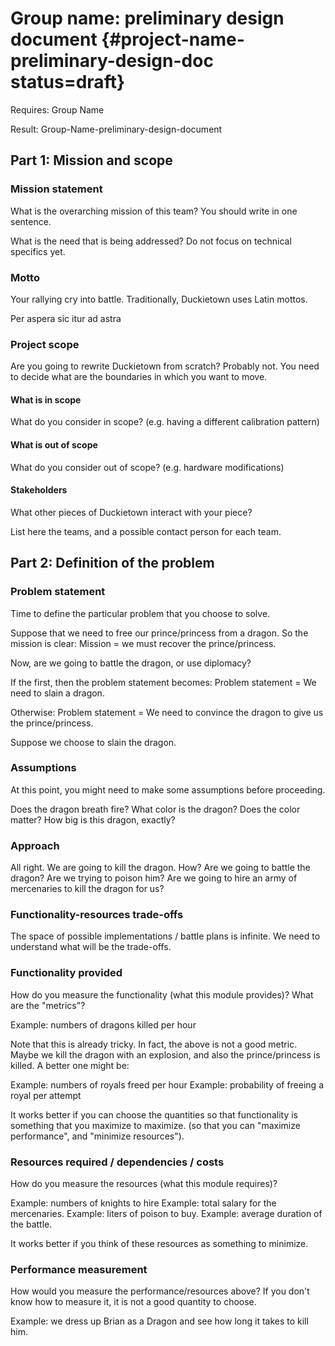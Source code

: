 #  Group name: preliminary design document {#project-name-preliminary-design-doc status=draft}

<div class='requirements' markdown="1">

Requires: Group Name

Result: Group-Name-preliminary-design-document

</div>

## Part 1: Mission and scope

### Mission statement

What is the overarching mission of this team? You should write in one sentence.

What is the need that is being addressed? Do not focus on technical specifics yet.

### Motto

Your rallying cry into battle. Traditionally, Duckietown uses Latin mottos.

<div class='check' markdown="1">

Per aspera sic itur ad astra

</div>

### Project scope

Are you going to rewrite Duckietown from scratch? Probably not. You need to decide what are the boundaries in which you want to move.

#### What is in scope

What do you consider in scope? (e.g. having a different calibration pattern)

#### What is out of scope

What do you consider out of scope? (e.g. hardware modifications)

#### Stakeholders

What other pieces of Duckietown interact with your piece?

List here the teams, and a possible contact person for each team.


## Part 2: Definition of the problem

### Problem statement

Time to define the particular problem that you choose to solve.

Suppose that we need to free our prince/princess from a dragon. So the mission is clear:
Mission = we must recover the prince/princess.

Now, are we going to battle the dragon, or use diplomacy?

If the first, then the problem statement becomes:
Problem statement = We need to slain a dragon.

Otherwise:
    Problem statement = We need to convince the dragon to give us the prince/princess.

Suppose we choose to slain the dragon.

### Assumptions

At this point, you might need to make some assumptions before proceeding.

Does the dragon breath fire?
What color is the dragon? Does the color matter?
How big is this dragon, exactly?

### Approach

All right. We are going to kill the dragon. How? Are we going to battle the dragon? Are we trying to poison him? Are we going to hire an army of mercenaries to kill the dragon for us?

### Functionality-resources trade-offs

The space of possible implementations / battle plans is infinite.
We need to understand what will be the trade-offs.

### Functionality provided

How do you measure the functionality (what this module provides)?
What are the "metrics"?

Example: numbers of dragons killed per hour

Note that this is already tricky. In fact, the above is not a good metric. Maybe we kill the dragon with an explosion, and also the prince/princess is killed. A better one might be:

Example: numbers of royals freed per hour
Example: probability of freeing a royal per attempt

It works better if you can choose the quantities so that functionality is something that you maximize to maximize. (so that you can "maximize performance", and "minimize resources").

### Resources required / dependencies / costs

How do you measure the resources (what this module requires)?

Example: numbers of knights to hire
Example: total salary for the mercenaries.
Example: liters of poison to buy.
Example: average duration of the battle.

It works better if you think of these resources as something to minimize.

### Performance measurement

How would you measure the performance/resources above? If you don't know how to measure it, it is not a good quantity to choose.

Example: we dress up Brian as a Dragon and see how long it takes to kill him.
